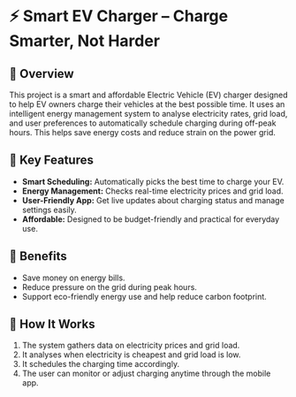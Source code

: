 # ⚡ Smart EV Charger – Charge Smarter, Not Harder

## 📌 Overview
This project is a smart and affordable Electric Vehicle (EV) charger designed to help EV owners charge their vehicles at the best possible time. It uses an intelligent energy management system to analyse electricity rates, grid load, and user preferences to automatically schedule charging during off-peak hours. This helps save energy costs and reduce strain on the power grid.

## 🎯 Key Features
- **Smart Scheduling:** Automatically picks the best time to charge your EV.
- **Energy Management:** Checks real-time electricity prices and grid load.
- **User-Friendly App:** Get live updates about charging status and manage settings easily.
- **Affordable:** Designed to be budget-friendly and practical for everyday use.

## 🌱 Benefits
- Save money on energy bills.
- Reduce pressure on the grid during peak hours.
- Support eco-friendly energy use and help reduce carbon footprint.

## 🚀 How It Works
1. The system gathers data on electricity prices and grid load.
2. It analyses when electricity is cheapest and grid load is low.
3. It schedules the charging time accordingly.
4. The user can monitor or adjust charging anytime through the mobile app.


